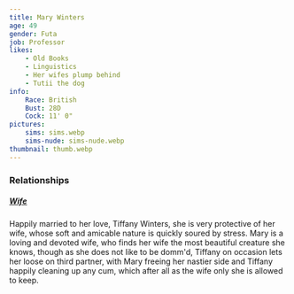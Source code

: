 ```yaml
---
title: Mary Winters
age: 49
gender: Futa
job: Professor
likes: 
    - Old Books
    - Linguistics
    - Her wifes plump behind
    - Tutii the dog
info:
    Race: British
    Bust: 28D
    Cock: 11' 0"
pictures:
    sims: sims.webp
    sims-nude: sims-nude.webp
thumbnail: thumb.webp
---
```




### Relationships

##### [Wife](/characters/Tiffany-Winters)

Happily married to her love, Tiffany Winters, she is very protective of her wife, whose soft and amicable nature is quickly soured by stress. Mary is a loving and devoted wife, who finds her wife the most beautiful creature she knows, though as she does not like to be domm'd, Tiffany on occasion lets her loose on third partner, with Mary freeing her nastier side and Tiffany happily cleaning up any cum, which after all as the wife only she is allowed to keep.
